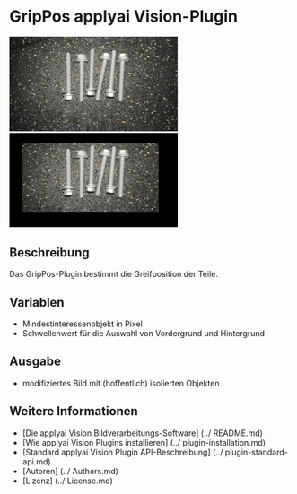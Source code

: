 # GripPos applyai Vision-Plugin

<Div style = "float: left;">
<Img src = "./example_in.jpg" width = "300" alt = "Eingabebild">
<Img src = "./example_out.jpg" width = "300" alt = "Ausgangsbild">
</ Div>

## Beschreibung
Das GripPos-Plugin bestimmt die Greifposition der Teile.

## Variablen
- Mindestinteressenobjekt in Pixel
- Schwellenwert für die Auswahl von Vordergrund und Hintergrund

## Ausgabe
- modifiziertes Bild mit (hoffentlich) isolierten Objekten

## Weitere Informationen
- [Die applyai Vision Bildverarbeitungs-Software] (../ README.md)
- [Wie applyai Vision Plugins installieren] (../ plugin-installation.md)
- [Standard applyai Vision Plugin API-Beschreibung] (../ plugin-standard-api.md)
- [Autoren] (../ Authors.md)
- [Lizenz] (../ License.md)